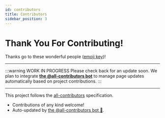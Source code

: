 ```yaml
---
id: contributors
title: Contributors
sidebar_position: 3
---
```


# Thank You For Contributing!

Thanks go to these wonderful people ([emoji key](https://allcontributors.org/docs/en/emoji-key))!

---

:::warning WORK IN PROGRESS
Please check back for an update soon. We plan to integrate [**the @all-contributors bot**][acbot] to manage page updates automatically based on project contributions.
:::

---

This project follows the [all-contributors][ac] specification.

- Contributions of any kind welcome!
- Auto-updated by [the @all-contributors bot 🤖][acbot].

[acek]: https://allcontributors.org/docs/en/emoji-key
[ac]: https://github.com/all-contributors/all-contributors
[acbot]: https://allcontributors.org/docs/en/bot/overview
